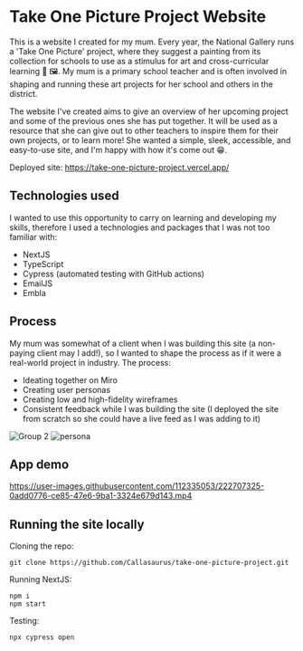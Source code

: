 # Take One Picture Project Website 

This is a website I created for my mum. Every year, the National Gallery runs a 'Take One Picture' project, where they suggest a painting from its collection for schools to use as a stimulus for art and cross-curricular learning 🎨 🖼. My mum is a primary school teacher and is often involved in shaping and running these art projects for her school and others in the district.

The website I've created aims to give an overview of her upcoming project and some of the previous ones she has put together. It will be used as a resource that she can give out to other teachers to inspire them for their own projects, or to learn more! She wanted a simple, sleek, accessible, and easy-to-use site, and I'm happy with how it's come out 😁.

Deployed site: https://take-one-picture-project.vercel.app/

## Technologies used

I wanted to use this opportunity to carry on learning and developing my skills, therefore I used a technologies and packages that I was not too familiar with: 
- NextJS 
- TypeScript 
- Cypress (automated testing with GitHub actions)
- EmailJS
- Embla

## Process 

My mum was somewhat of a client when I was building this site (a non-paying client may I add!), so I wanted to shape the process as if it were a real-world project in industry. The process: 
- Ideating together on Miro 
- Creating user personas 
- Creating low and high-fidelity wireframes 
- Consistent feedback while I was building the site (I deployed the site from scratch so she could have a live feed as I was adding to it)

![Group 2](https://user-images.githubusercontent.com/112335053/222705762-1ce6f5ff-31a8-4f8b-b794-03d09337a801.png)
![persona](https://user-images.githubusercontent.com/112335053/222707243-b47bd72a-841a-4724-b567-3cdbbfbf67ad.png)

## App demo 

https://user-images.githubusercontent.com/112335053/222707325-0add0776-ce85-47e6-9ba1-3324e679d143.mp4

## Running the site locally 

Cloning the repo: 
```
git clone https://github.com/Callasaurus/take-one-picture-project.git
```

Running NextJS:
```
npm i
npm start
```

Testing:
```
npx cypress open
```

